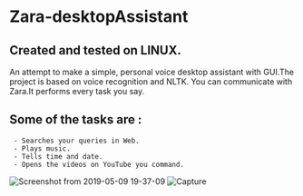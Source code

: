 # Zara-desktopAssistant
## Created and tested on LINUX.
An attempt to make a simple, personal voice desktop assistant with GUI.The project is based on voice recognition and NLTK.
You can communicate with Zara.It performs every task you say.
## Some of the tasks are :
     - Searches your queries in Web.
     - Plays music.
     - Tells time and date.
     - Opens the videos on YouTube you command.
   

![Screenshot from 2019-05-09 19-37-09](https://user-images.githubusercontent.com/37541022/57461169-27cd4100-7294-11e9-9c48-c09483a07a1e.png)
![Capture](https://user-images.githubusercontent.com/37541022/57461366-809cd980-7294-11e9-9240-554274024109.PNG)
